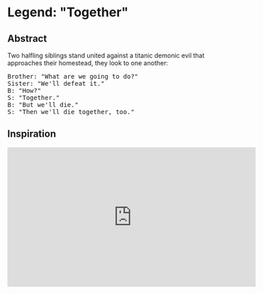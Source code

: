 # Legend: "Together"

## Abstract

Two halfling siblings stand united against a titanic demonic evil that approaches their homestead, they look to one another:

<pre>
Brother: "What are we going to do?"
Sister: "We'll defeat it."
B: "How?"
S: "Together."
B: "But we'll die."
S: "Then we'll die together, too."
</pre>

## Inspiration

<iframe width="560" height="315" src="https://www.youtube.com/embed/fOjLAA_dbK0" frameborder="0" allow="accelerometer; autoplay; encrypted-media; gyroscope; picture-in-picture" allowfullscreen></iframe>
